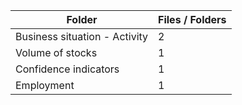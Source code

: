 | Folder                        |   Files / Folders |
|-------------------------------|-------------------|
| Business situation - Activity |                 2 |
| Volume of stocks              |                 1 |
| Confidence indicators         |                 1 |
| Employment                    |                 1 |
